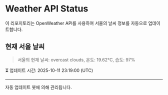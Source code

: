 
# Weather API Status

이 리포지토리는 OpenWeather API를 사용하여 서울의 날씨 정보를 자동으로 업데이트합니다.

## 현재 서울 날씨
> 서울의 현재 날씨: overcast clouds, 온도: 19.62°C, 습도: 97%

⏳ 업데이트 시간: 2025-10-11 23:19:00 (UTC)

---
자동 업데이트 봇에 의해 관리됩니다.
